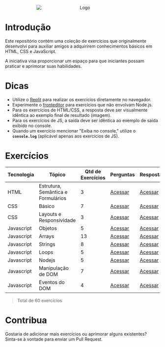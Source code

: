 <p align="center">
  <img src="./imagens/logo.png" alt="Logo" style="max-width: 300px; height: auto; margin: 0 auto; display: block;">
</p>

# Introdução
Este repositório contém uma coleção de exercícios que originalmente desenvolvi para auxiliar amigos a adquirirem conhecimentos básicos em HTML, CSS e JavaScript.

A iniciativa visa proporcionar um espaço para que iniciantes possam praticar e aprimorar suas habilidades.

# Dicas
- Utilize o [Replit](https://replit.com/) para realizar os exercícios diretamente no navegador.
- Experimente o [fronteditor](https://www.fronteditor.dev/) para exercícios que não envolvam Node.js.
- Para os exercícios de HTML/CSS, a resposta deve ser visualmente idêntica ao exemplo final de resultado (imagem).
- Para os exercícios de JS, a saída deve ser idêntica ao exemplo de saída exibido no console.
- Quando um exercício mencionar "Exiba no console," utilize o **`console.log`** (aplicável apenas aos exercícios de JS).

# Exercícios

| Tecnologia  | Tópico                   | Qtd de Exercícios           | Perguntas                                                       | Respostas                                                               |
|-------------|--------------------------|-----------------------------|-----------------------------------------------------------------|-------------------------------------------------------------------------|
| HTML        | Estrutura, Semântica e Formulários | 3                 | [Acessar](./perguntas/HTML/HTML-Estrutura-Semântica-Formulários.md) | [Acessar](./respostas/HTML/HTML-Estrutura-Semântica-Formulários.md) |
| CSS         | Básico                             | 7                 | [Acessar](./perguntas/CSS/CSS-Basico.md)                            | [Acessar](./respostas/CSS/CSS-Basico.md)                            |
| CSS         | Layouts e Responsividade           | 3                 | [Acessar](./perguntas/CSS/CSS-Layout-Responsividade.md)             | [Acessar](./respostas/CSS/CSS-Layout-Responsividade.md)             |
| Javascript  | Objetos                            | 5                 | [Acessar](./perguntas/Javascript/Javascript-Objetos.md)             | [Acessar](./respostas/Javascript/Javascript-Objetos.md)             |
| Javascript  | Arrays                             | 13                | [Acessar](./perguntas/Javascript/Javascript-Arrays.md)              | [Acessar](./respostas/Javascript/Javascript-Arrays.md)              |
| Javascript  | Strings                            | 8                 | [Acessar](./perguntas/Javascript/Javascript-Strings.md)             | [Acessar](./respostas/Javascript/Javascript-Strings.md)             |
| Javascript  | Loops                              | 5                 | [Acessar](./perguntas/Javascript/Javascript-Loops.md)               | [Acessar](./respostas/Javascript/Javascript-Loops.md)               |
| Javascript  | Nodejs                             | 5                 | [Acessar](./perguntas/Javascript/Nodejs.md)                         | [Acessar](./respostas/Javascript/Nodejs.md)                         |
| Javascript  | Manipulação de DOM                 | 7                 | [Acessar](./perguntas/Javascript/Javascript-Manipulacao-de-DOM.md)  | [Acessar](./respostas/Javascript/Javascript-Manipulacao-de-DOM.md)  |
| Javascript  | Eventos do DOM                     | 4                 | [Acessar](./perguntas/Javascript/Javascript-Eventos-do-DOM.md)  | [Acessar](./respostas/Javascript/Javascript-Eventos-do-DOM.md)  |


> Total de 60 exercícios

# Contribua
Gostaria de adicionar mais exercícios ou aprimorar alguns existentes? Sinta-se à vontade para enviar um Pull Request.
